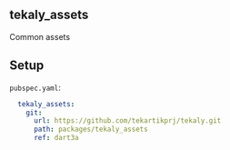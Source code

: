 ## tekaly_assets

Common assets

## Setup

`pubspec.yaml`:

```yaml
  tekaly_assets:
    git:
      url: https://github.com/tekartikprj/tekaly.git
      path: packages/tekaly_assets
      ref: dart3a
```
